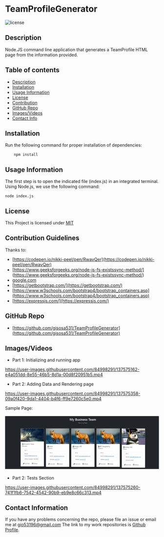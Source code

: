 # TeamProfileGenerator
![license](https://img.shields.io/badge/License-MIT-yellow.svg)

## Description
Node.JS command line application that generates a TeamProfile HTML page from the information provided.
## Table of contents

* [Description](#description)
* [Installation](#installation)
* [Usage Information](#usage)
* [License](#license) 
* [Contribution](#contribution)
* [GitHub Repo](#GitHub)
* [Images/Videos](#Images)
* [Contact Info](#questions)

## Installation
Run the following command for proper installation of dependencies:
```
    npm install
```

## Usage Information
The first step is to open the indicated file (index.js) in an integrated terminal. 
Using Node.js, we use the following command:
```
node index.js 
```

## License
This Project is licensed under [MIT](https://opensource.org/licenses/MIT)

## Contribution Guidelines
Thanks to:
* [https://codepen.io/nikki-peel/pen/RwavQer](https://codepen.io/nikki-peel/pen/RwavQer)
* [https://www.geeksforgeeks.org/node-js-fs-existssync-method/] (https://www.geeksforgeeks.org/node-js-fs-existssync-method/)
* [google.com](google.com)
* [https://getbootstrap.com/](https://getbootstrap.com/)
* [https://www.w3schools.com/bootstrap4/bootstrap_containers.asp](https://www.w3schools.com/bootstrap4/bootstrap_containers.asp)
* [https://expressjs.com/](https://expressjs.com/)

## GitHub Repo
* [https://github.com/gisosa531/TeamProfileGenerator](https://github.com/gisosa531/TeamProfileGenerator)

## Images/Videos
* Part 1: Initializing and running app


https://user-images.githubusercontent.com/84998291/137575162-e4a051dd-8e55-46b5-8d1a-00d8f20951b5.mp4


* Part 2: Adding Data and Rendering page





https://user-images.githubusercontent.com/84998291/137575358-09a0f420-9da1-4404-b4f6-ff9e7260c5e0.mp4






Sample Page:

<img src="./src/images/TeamPage.jpg" alt="Sample of rendered page">

* Part 2: Tests Section




https://user-images.githubusercontent.com/84998291/137575260-741f1fb6-7542-4542-90b9-eb9e8c66c313.mp4




## Contact Information
If you have any problems concerning the repo, please file an issue or email me at 
gio53196@gmail.com
The link to my work repositories is 
[Github Profile](https://github.com/gisosa531/).
